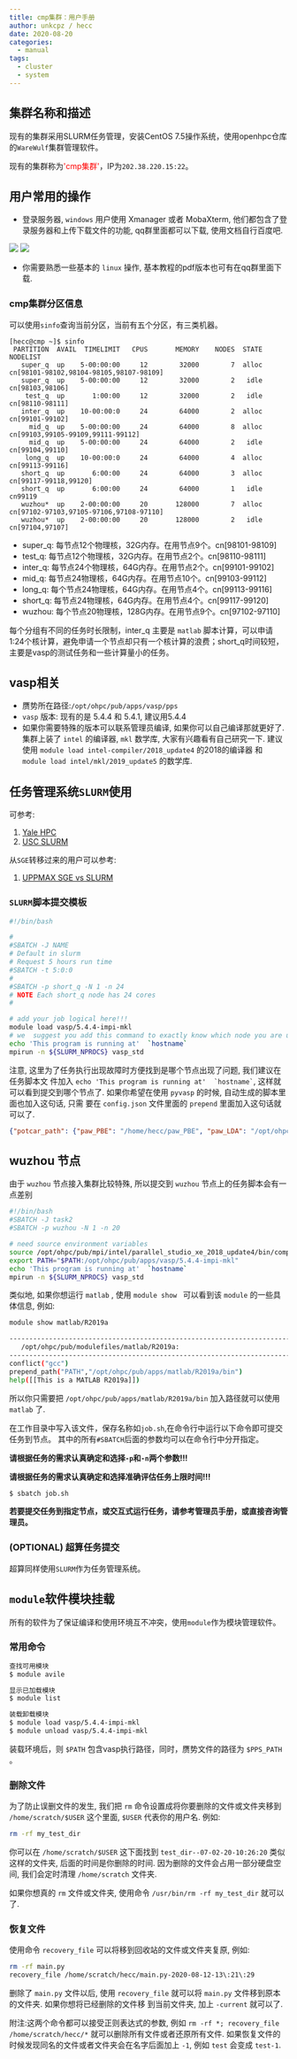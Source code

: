 ```yaml
---
title: cmp集群：用户手册
author: unkcpz / hecc
date: 2020-08-20
categories:
  - manual
tags:
  - cluster
  - system
---
```


## 集群名称和描述

现有的集群采用SLURM任务管理，安装CentOS 7.5操作系统，使用openhpc仓库的`WareWulf`集群管理软件。

<!--more-->


现有的集群称为<span style="color:red">'cmp集群'</span>，IP为`202.38.220.15:22`。


## 用户常用的操作

- 登录服务器, `windows` 用户使用 Xmanager 或者 MobaXterm, 他们都包含了登录服务器和上传下载文件的功能, qq群里面都可以下载, 使用文档自行百度吧.

![](https://raw.githubusercontent.com/ChangChunHe/Sundries/master/baidu-1.png)
![](https://raw.githubusercontent.com/ChangChunHe/Sundries/master/baidu-2.jpg)

- 你需要熟悉一些基本的 `linux` 操作, 基本教程的pdf版本也可有在qq群里面下载.



### cmp集群分区信息
可以使用`sinfo`查询当前分区，当前有五个分区，有三类机器。

```
[hecc@cmp ~]$ sinfo
 PARTITION  AVAIL  TIMELIMIT   CPUS       MEMORY    NODES  STATE NODELIST
   super_q  up    5-00:00:00     12        32000        7  alloc cn[98101-98102,98104-98105,98107-98109]
   super_q  up    5-00:00:00     12        32000        2   idle cn[98103,98106]
    test_q  up       1:00:00     12        32000        2   idle cn[98110-98111]
   inter_q  up    10-00:00:0     24        64000        2  alloc cn[99101-99102]
     mid_q  up    5-00:00:00     24        64000        8  alloc cn[99103,99105-99109,99111-99112]
     mid_q  up    5-00:00:00     24        64000        2   idle cn[99104,99110]
    long_q  up    10-00:00:0     24        64000        4  alloc cn[99113-99116]
   short_q  up       6:00:00     24        64000        3  alloc cn[99117-99118,99120]
   short_q  up       6:00:00     24        64000        1   idle cn99119
   wuzhou*  up    2-00:00:00     20       128000        7  alloc cn[97102-97103,97105-97106,97108-97110]
   wuzhou*  up    2-00:00:00     20       128000        2   idle cn[97104,97107]

```

- super_q: 每节点12个物理核，32G内存。在用节点9个。cn[98101-98109]
- test_q: 每节点12个物理核，32G内存。在用节点2个。cn[98110-98111]
- inter_q: 每节点24个物理核，64G内存。在用节点2个。cn[99101-99102]
- mid_q: 每节点24物理核，64G内存。在用节点10个。cn[99103-99112]
- long_q: 每个节点24物理核，64G内存。在用节点4个。cn[99113-99116]
- short_q: 每节点24物理核，64G内存。在用节点4个。cn[99117-99120]
- wuzhou:  每个节点20物理核，128G内存。在用节点9个。cn[97102-97110]

每个分组有不同的任务时长限制，inter_q 主要是 `matlab` 脚本计算，可以申请1:24个核计算，避免申请一个节点却只有一个核计算的浪费；short_q时间较短，
主要是vasp的测试任务和一些计算量小的任务。


## vasp相关

- 赝势所在路径:``/opt/ohpc/pub/apps/vasp/pps``
- `vasp` 版本: 现有的是 5.4.4 和 5.4.1, 建议用5.4.4
- 如果你需要特殊的版本可以联系管理员编译, 如果你可以自己编译那就更好了. 集群上装了 `intel` 的编译器, `mkl` 数学库, 大家有兴趣看有自己研究一下.
建议使用 `module load intel-compiler/2018_update4` 的2018的编译器 和 `module load intel/mkl/2019_update5` 的数学库.




## 任务管理系统`SLURM`使用

可参考:

1. [Yale HPC](https://research.computing.yale.edu/support/hpc/user-guide/slurm)
2. [USC SLURM](https://hpcc.usc.edu/support/documentation/slurm/)

从`SGE`转移过来的用户可以参考:

1. [UPPMAX SGE vs SLURM](https://www.uppmax.uu.se/support/user-guides/sge-vs-slurm-comparison/)

### `SLURM`脚本提交模板
```bash
#!/bin/bash

#
#SBATCH -J NAME
# Default in slurm
# Request 5 hours run time
#SBATCH -t 5:0:0
#
#SBATCH -p short_q -N 1 -n 24
# NOTE Each short_q node has 24 cores
#

# add your job logical here!!!
module load vasp/5.4.4-impi-mkl
# we  suggest you add this command to exactly know which node you are using
echo 'This program is running at'  `hostname`
mpirun -n ${SLURM_NPROCS} vasp_std
```

注意, 这里为了任务执行出现故障时方便找到是哪个节点出现了问题, 我们建议在任务脚本文
件加入  `` echo 'This program is running at'  `hostname` ``, 这样就可以看到提交到哪个节点了.
如果你希望在使用 `pyvasp` 的时候, 自动生成的脚本里面也加入这句话, 只需
要在 `config.json` 文件里面的 `prepend` 里面加入这句话就可以了.

```json
{"potcar_path": {"paw_PBE": "/home/hecc/paw_PBE", "paw_LDA": "/opt/ohpc/pub/apps/vasp/pps/paw_LDA", "paw_PW91": "/opt/ohpc/pub/apps/vasp/pps/paw_PW91", "USPP_LDA": "/opt/ohpc/pub/apps/vasp/pps/USPP_LDA", "USPP_PW91": "/opt/ohpc/pub/apps/vasp/pps/USPP_PW91"}, "job": {"prepend": "module load vasp/5.4.4-impi-mkl;\necho 'This program is running at'  `hostname`", "exec": "mpirun -n ${SLURM_NPROCS} vasp_std","append":"exit"}}

```


## wuzhou 节点
由于 `wuzhou` 节点接入集群比较特殊, 所以提交到 `wuzhou` 节点上的任务脚本会有一点差别

```bash
#!/bin/bash
#SBATCH -J task2
#SBATCH -p wuzhou -N 1 -n 20

# need source environment variables
source /opt/ohpc/pub/mpi/intel/parallel_studio_xe_2018_update4/bin/compilervars.sh intel64
export PATH="$PATH:/opt/ohpc/pub/apps/vasp/5.4.4-impi-mkl"
echo 'This program is running at'  `hostname`
mpirun -n ${SLURM_NPROCS} vasp_std
```

类似地, 如果你想运行 `matlab` , 使用 `module show ` 可以看到该 `module` 的一些具体信息, 例如:

```bash
module show matlab/R2019a

------------------------------------------------------------------------------------------------------
   /opt/ohpc/pub/modulefiles/matlab/R2019a:
------------------------------------------------------------------------------------------------------
conflict("gcc")
prepend_path("PATH","/opt/ohpc/pub/apps/matlab/R2019a/bin")
help([[This is a MATLAB R2019a]])
```

所以你只需要把 `/opt/ohpc/pub/apps/matlab/R2019a/bin` 加入路径就可以使用 `matlab` 了.


在工作目录中写入该文件，保存名称如`job.sh`,在命令行中运行以下命令即可提交任务到节点。
其中的所有`#SBATCH`后面的参数均可以在命令行中分开指定。

**请根据任务的需求认真确定和选择`-p`和`-n`两个参数!!!**

**请根据任务的需求认真确定和选择准确评估任务上限时间!!!**

```sh
$ sbatch job.sh
```

**若要提交任务到指定节点，或交互式运行任务，请参考管理员手册，或直接咨询管理员。**

### (OPTIONAL) 超算任务提交
超算同样使用`SLURM`作为任务管理系统。

## `module`软件模块挂载
所有的软件为了保证编译和使用环境互不冲突，使用`module`作为模块管理软件。

### 常用命令

```bash
查找可用模块
$ module avile

显示已加载模块
$ module list

装载卸载模块
$ module load vasp/5.4.4-impi-mkl
$ module unload vasp/5.4.4-impi-mkl
```

装载环境后，则 ``$PATH`` 包含vasp执行路径，同时，赝势文件的路径为 ``$PPS_PATH`` 。


### 删除文件
为了防止误删文件的发生, 我们把 `rm` 命令设置成将你要删除的文件或文件夹移到 `/home/scratch/$USER` 这个里面, `$USER` 代表你的用户名.
例如:

```bash
rm -rf my_test_dir
```

你可以在 `/home/scratch/$USER` 这下面找到 `test_dir--07-02-20-10:26:20` 类似这样的文件夹, 后面的时间是你删除的时间. 因为删除的文件会占用一部分硬盘空间, 我们会定时清理 `/home/scratch` 文件夹.


如果你想真的 `rm` 文件或文件夹, 使用命令 `/usr/bin/rm -rf my_test_dir` 就可以了.

### 恢复文件
使用命令 ``recovery_file`` 可以将移到回收站的文件或文件夹复原, 例如:

```bash
rm -rf main.py
recovery_file /home/scratch/hecc/main.py-2020-08-12-13\:21\:29
```
删除了 `main.py` 文件以后, 使用 ``recovery_file`` 就可以将 `main.py` 文件移到原本的文件夹. 如果你想将已经删除的文件移
到当前文件夹, 加上 `-current` 就可以了.

附注:这两个命令都可以接受正则表达式的参数, 例如 ``rm -rf *; recovery_file /home/scratch/hecc/*`` 就可以删除所有文件或者还原所有文件.
如果恢复文件的时候发现同名的文件或者文件夹会在名字后面加上 `-1`, 例如 `test` 会变成 `test-1`.
